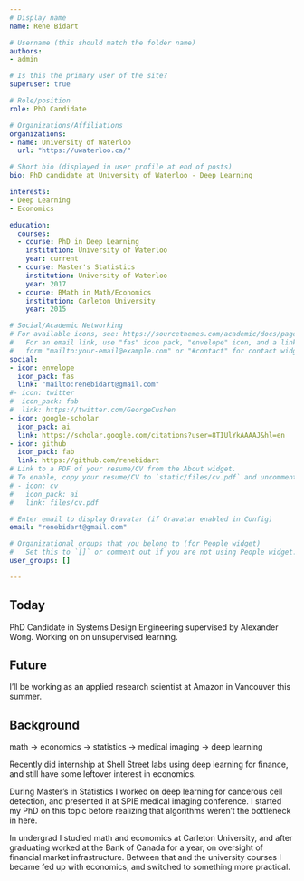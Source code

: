 ```yaml
---
# Display name
name: Rene Bidart

# Username (this should match the folder name)
authors:
- admin

# Is this the primary user of the site?
superuser: true

# Role/position
role: PhD Candidate

# Organizations/Affiliations
organizations:
- name: University of Waterloo
  url: "https://uwaterloo.ca/"

# Short bio (displayed in user profile at end of posts)
bio: PhD candidate at University of Waterloo - Deep Learning

interests:
- Deep Learning
- Economics

education:
  courses:
  - course: PhD in Deep Learning
    institution: University of Waterloo
    year: current
  - course: Master's Statistics
    institution: University of Waterloo
    year: 2017
  - course: BMath in Math/Economics
    institution: Carleton University
    year: 2015

# Social/Academic Networking
# For available icons, see: https://sourcethemes.com/academic/docs/page-builder/#icons
#   For an email link, use "fas" icon pack, "envelope" icon, and a link in the
#   form "mailto:your-email@example.com" or "#contact" for contact widget.
social:
- icon: envelope
  icon_pack: fas
  link: "mailto:renebidart@gmail.com"
#- icon: twitter
#  icon_pack: fab
#  link: https://twitter.com/GeorgeCushen
- icon: google-scholar
  icon_pack: ai
  link: https://scholar.google.com/citations?user=8TIUlYkAAAAJ&hl=en
- icon: github
  icon_pack: fab
  link: https://github.com/renebidart
# Link to a PDF of your resume/CV from the About widget.
# To enable, copy your resume/CV to `static/files/cv.pdf` and uncomment the lines below.
# - icon: cv
#   icon_pack: ai
#   link: files/cv.pdf

# Enter email to display Gravatar (if Gravatar enabled in Config)
email: "renebidart@gmail.com"

# Organizational groups that you belong to (for People widget)
#   Set this to `[]` or comment out if you are not using People widget.
user_groups: []

---
```


## Today 
PhD Candidate in Systems Design Engineering supervised by Alexander Wong. Working on on unsupervised learning. 

## Future 
I’ll be working as an applied research scientist at Amazon in Vancouver this summer.

## Background
math -> economics -> statistics -> medical imaging -> deep learning

Recently did internship at Shell Street labs using deep learning for finance, and still have some leftover interest in economics.

During Master’s in Statistics I worked on deep learning for cancerous cell detection, and presented it at SPIE medical imaging conference. I started my PhD on this topic before realizing that algorithms weren’t the bottleneck in here. 

In undergrad I studied math and economics at Carleton University, and after graduating worked at the Bank of Canada for a year, on oversight of financial market infrastructure. Between that and the university courses I became fed up with economics, and switched to something more practical.
